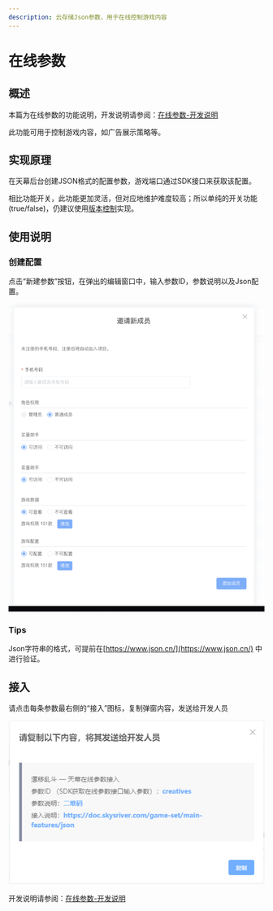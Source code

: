 ```yaml
---
description: 云存储Json参数，用于在线控制游戏内容
---
```


# 在线参数

## 概述

本篇为在线参数的功能说明，开发说明请参阅：[在线参数-开发说明](../dev-guide/json.md)

此功能可用于控制游戏内容，如广告展示策略等。

## 实现原理

在天幕后台创建JSON格式的配置参数，游戏端口通过SDK接口来获取该配置。 

相比功能开关，此功能更加灵活，但对应地维护难度较高；所以单纯的开关功能\(true/false\)，仍建议使用[版本控制](features-switch.md)实现。

## 使用说明

### 创建配置

点击“新建参数”按钮，在弹出的编辑窗口中，输入参数ID，参数说明以及Json配置。

![&#x7F16;&#x8F91;&#x9875;&#x9762;](../../.gitbook/assets/image%20%28117%29.png)

###  Tips

Json字符串的格式，可提前在[https://www.json.cn/](https://www.json.cn/) 中进行验证。

## 接入

请点击每条参数最右侧的“接入”图标，复制弹窗内容，发送给开发人员

![&#x53EF;&#x590D;&#x5236;&#x8BE5;&#x5185;&#x5BB9;&#xFF0C;&#x76F4;&#x63A5;&#x53D1;&#x9001;&#x5F00;&#x53D1;&#xFF0C;&#x63D0;&#x9AD8;&#x6C9F;&#x901A;&#x6548;&#x7387;](../../.gitbook/assets/qq-jie-tu-20191012165452-1-1-1-1-1.png)

开发说明请参阅：[在线参数-开发说明](../dev-guide/json.md)

